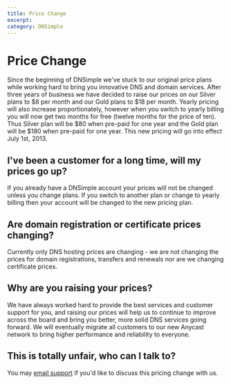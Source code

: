 ```yaml
---
title: Price Change
excerpt: 
category: DNSimple
---
```


# Price Change

Since the beginning of DNSimple we've stuck to our original price plans while working hard to bring you innovative DNS and domain services. After three years of business we have decided to raise our prices on our Silver plans to $8 per month and our Gold plans to $18 per month. Yearly pricing will also increase proportionately, however when you switch to yearly billing you will now get two months for free (twelve months for the price of ten). Thus Silver plan will be $80 when pre-paid for one year and the Gold plan will be $180 when pre-paid for one year. This new pricing will go into effect July 1st, 2013.

## I've been a customer for a long time, will my prices go up?

If you already have a DNSimple account your prices will not be changed unless you change plans. If you switch to another plan or change to yearly billing then your account will be changed to the new pricing plan.

## Are domain registration or certificate prices changing?

Currently only DNS hosting prices are changing - we are not changing the prices for domain registrations, transfers and renewals nor are we changing certificate prices.

## Why are you raising your prices?

We have always worked hard to provide the best services and customer support for you, and raising our prices will help us to continue to improve across the board and bring you better, more solid DNS services going forward. We will eventually migrate all customers to our new Anycast network to bring higher performance and reliability to everyone.

## This is totally unfair, who can I talk to?

You may <a href="mailto:support@dnsimple.com">email support</a> if you'd like to discuss this pricing change with us.
